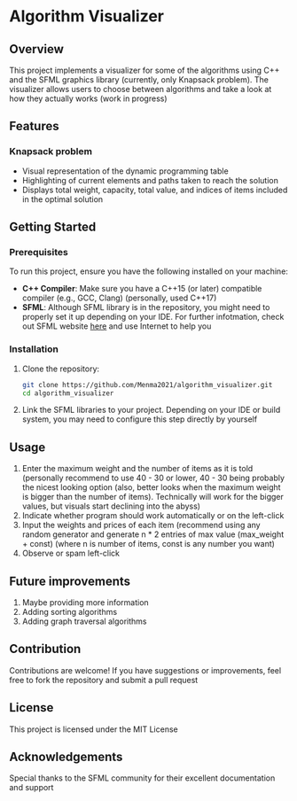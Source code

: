 # Algorithm Visualizer

## Overview
This project implements a visualizer for some of the algorithms using C++ and the SFML graphics library (currently, only Knapsack problem). The visualizer allows users to choose between algorithms and take a look at how they actually works (work in progress)

## Features
### Knapsack problem
- Visual representation of the dynamic programming table
- Highlighting of current elements and paths taken to reach the solution
- Displays total weight, capacity, total value, and indices of items included in the optimal solution

## Getting Started

### Prerequisites
To run this project, ensure you have the following installed on your machine:

- **C++ Compiler**: Make sure you have a C++15 (or later) compatible compiler (e.g., GCC, Clang) (personally, used C++17)
- **SFML**: Although SFML library is in the repository, you might need to properly set it up depending on your IDE. For further infotmation, check out SFML website [here](https://www.sfml-dev.org/) and use Internet to help you

### Installation
1. Clone the repository:
   ```bash
   git clone https://github.com/Menma2021/algorithm_visualizer.git
   cd algorithm_visualizer
2. Link the SFML libraries to your project. Depending on your IDE or build system, you may need to configure this step directly by yourself

## Usage
1. Enter the maximum weight and the number of items as it is told (personally recommend to use 40 - 30 or lower, 40 - 30 being probably the nicest looking option (also, better looks when the maximum weight is bigger than the number of items). Technically will work for the bigger values, but visuals start declining into the abyss)
2. Indicate whether program should work automatically or on the left-click
3. Input the weights and prices of each item (recommend using any random generator and generate n * 2 entries of max value (max_weight + const) (where n is number of items, const is any number you want)
4. Observe or spam left-click

## Future improvements
1. Maybe providing more information
2. Adding sorting algorithms
3. Adding graph traversal algorithms

## Contribution
Contributions are welcome! If you have suggestions or improvements, feel free to fork the repository and submit a pull request

## License
This project is licensed under the MIT License

## Acknowledgements
Special thanks to the SFML community for their excellent documentation and support

